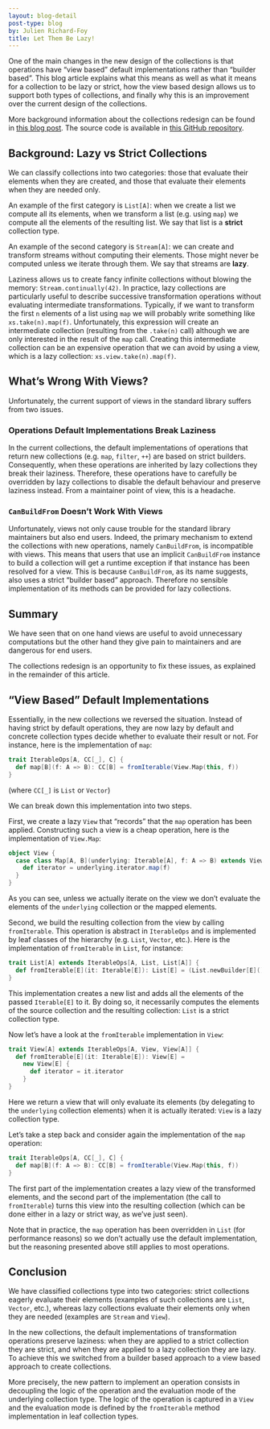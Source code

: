 ```yaml
---
layout: blog-detail
post-type: blog
by: Julien Richard-Foy
title: Let Them Be Lazy!
---
```


One of the main changes in the new design of the collections is that operations have
“view based” default implementations rather than “builder based”. This blog article
explains what this means as well as what it means for a collection to be lazy or
strict, how the view based design allows us to support both types of collections,
and finally why this is an improvement over the current design of the collections.

More background information about the collections redesign can be found in
[this blog post](http://www.scala-lang.org/blog/2017/02/28/collections-rework.html). The
source code is available in
[this GitHub repository](https://github.com/scala/collection-strawman).

## Background: Lazy vs Strict Collections

We can classify collections into two categories: those that evaluate their elements when
they are created, and those that evaluate their elements when they are needed only.

An example of the first category is `List[A]`: when we create a list we compute all
its elements, when we transform a list (e.g. using `map`) we compute all the elements
of the resulting list. We say that list is a **strict** collection type.

An example of the second category is `Stream[A]`: we can create and transform streams
without computing their elements. Those might never be computed unless we iterate
through them. We say that streams are **lazy**.

Laziness allows us to create fancy infinite collections without blowing the memory:
`Stream.continually(42)`. In practice, lazy collections are particularly useful to
describe successive transformation operations without evaluating intermediate
transformations. Typically, if we want to transform the first `n` elements of
a list using `map` we will probably write something like `xs.take(n).map(f)`.
Unfortunately, this expression will create an intermediate collection (resulting from
the `.take(n)` call) although we are only interested in the result of the `map` call.
Creating this intermediate collection can be an expensive operation that we can
avoid by using a view, which is a lazy collection: `xs.view.take(n).map(f)`.

## What’s Wrong With Views?

Unfortunately, the current support of views in the standard library suffers from
two issues.

### Operations Default Implementations Break Laziness

In the current collections, the default implementations of operations that return
new collections (e.g. `map`, `filter`, `++`) are based on strict builders.
Consequently, when these operations are inherited by lazy collections they break
their laziness. Therefore, these operations have to carefully be overridden by lazy
collections to disable the default behaviour and preserve laziness instead.
From a maintainer point of view, this is a headache.

### `CanBuildFrom` Doesn’t Work With Views

Unfortunately, views not only cause trouble for the standard library maintainers
but also end users. Indeed, the primary mechanism to extend the collections
with new operations, namely `CanBuildFrom`, is incompatible with views. This means
that users that use an implicit `CanBuildFrom` instance to build a collection will
get a runtime exception if that instance has been resolved for a view.
This is because `CanBuildFrom`, as its name suggests, also uses a strict
“builder based” approach. Therefore no sensible implementation of its methods can
be provided for lazy collections.

## Summary

We have seen that on one hand views are useful to avoid unnecessary computations but
the other hand they give pain to maintainers and are dangerous for end users.

The collections redesign is an opportunity to fix these issues, as
explained in the remainder of this article.

## “View Based” Default Implementations

Essentially, in the new collections we reversed the situation.
Instead of having strict by default operations, they are now lazy by default and
concrete collection types decide whether to evaluate their result or not. For instance,
here is the implementation of `map`:

~~~ scala
trait IterableOps[A, CC[_], C] {
  def map[B](f: A => B): CC[B] = fromIterable(View.Map(this, f))
}
~~~

(where `CC[_]` is `List` or `Vector`)

We can break down this implementation into two steps.

First, we create a lazy `View` that “records” that the `map` operation has been applied.
Constructing such a view is a cheap operation, here is the implementation of
`View.Map`:

~~~ scala
object View {
  case class Map[A, B](underlying: Iterable[A], f: A => B) extends View[B] {
    def iterator = underlying.iterator.map(f)
  }
}
~~~

As you can see, unless we actually iterate on the view we don’t evaluate the elements
of the `underlying` collection or the mapped elements.

Second, we build the resulting collection from the view by calling `fromIterable`. This operation
is abstract in `IterableOps` and is implemented by leaf classes of the hierarchy (e.g.
`List`, `Vector`, etc.). Here is the implementation of `fromIterable` in `List`,
for instance:

~~~ scala
trait List[A] extends IterableOps[A, List, List[A]] {
  def fromIterable[E](it: Iterable[E]): List[E] = (List.newBuilder[E]() ++= it).result()
}
~~~

This implementation creates a new list and adds all the elements of the passed `Iterable[E]`
to it. By doing so, it necessarily computes the elements of the source collection
and the resulting collection: `List` is a strict collection type.

Now let’s have a look at the `fromIterable` implementation in `View`:

~~~ scala
trait View[A] extends IterableOps[A, View, View[A]] {
  def fromIterable[E](it: Iterable[E]): View[E] =
    new View[E] {
      def iterator = it.iterator
    }
}
~~~

Here we return a view that will only evaluate its elements (by delegating to the
`underlying` collection elements) when it is actually iterated: `View` is a lazy
collection type.

Let’s take a step back and consider again the implementation of the `map` operation:

~~~ scala
trait IterableOps[A, CC[_], C] {
  def map[B](f: A => B): CC[B] = fromIterable(View.Map(this, f))
}
~~~

The first part of the implementation creates a lazy view of the transformed elements,
and the second part of the implementation (the call to `fromIterable`) turns this view
into the resulting collection (which can be done either in a lazy or strict way, as
we’ve just seen).

Note that in practice, the `map` operation has been overridden in `List` (for performance
reasons) so we don’t actually use the default implementation, but the reasoning presented
above still applies to most operations.

## Conclusion

We have classified collections type into two categories: strict collections eagerly evaluate
their elements (examples of such collections are `List`, `Vector`, etc.), whereas lazy
collections evaluate their elements only when they are needed (examples are `Stream` and
`View`).

In the new collections, the default implementations of transformation operations preserve
laziness: when they are applied to a strict collection they are strict, and when they are
applied to a lazy collection they are lazy. To achieve this we switched from a
builder based approach to a view based approach to create collections.

More precisely, the new pattern to implement an operation consists in decoupling the
logic of the operation and the evaluation mode of the underlying collection type.
The logic of the operation is captured in a `View` and the evaluation mode is
defined by the `fromIterable` method implementation in leaf collection types.
